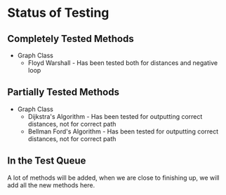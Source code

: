 # Status of Testing

## Completely Tested Methods

* Graph Class
  * Floyd Warshall - Has been tested both for distances and negative loop

## Partially Tested Methods

* Graph Class
  * Dijkstra's Algorithm - Has been tested for outputting correct distances, not for correct path
  * Bellman Ford's Algorithm - Has been tested for outputting correct distances, not for correct path

## In the Test Queue

A lot of methods will be added, when we are close to finishing up, we will add all the new methods here.
